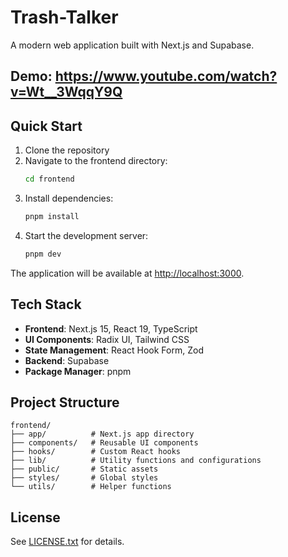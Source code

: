 # Trash-Talker

A modern web application built with Next.js and Supabase.

## Demo: https://www.youtube.com/watch?v=Wt__3WqqY9Q

## Quick Start

1. Clone the repository
2. Navigate to the frontend directory:
   ```bash
   cd frontend
   ```
3. Install dependencies:
   ```bash
   pnpm install
   ```
4. Start the development server:
   ```bash
   pnpm dev
   ```

The application will be available at [http://localhost:3000](http://localhost:3000).

## Tech Stack

- **Frontend**: Next.js 15, React 19, TypeScript
- **UI Components**: Radix UI, Tailwind CSS
- **State Management**: React Hook Form, Zod
- **Backend**: Supabase
- **Package Manager**: pnpm

## Project Structure

```
frontend/
├── app/          # Next.js app directory
├── components/   # Reusable UI components
├── hooks/        # Custom React hooks
├── lib/          # Utility functions and configurations
├── public/       # Static assets
├── styles/       # Global styles
└── utils/        # Helper functions
```

## License

See [LICENSE.txt](LICENSE.txt) for details.
